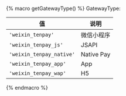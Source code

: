 {% macro getGatewayType() %}
GatewayType:

| 值                         | 说明       |
|----------------------------|------------|
| `'weixin_tenpay'`          | 微信小程序 |
| `'weixin_tenpay_js'`       | JSAPI      |
| `'weixin_tenpay_native'`   | Native Pay |
| `'weixin_tenpay_app'`      | App        |
| `'weixin_tenpay_wap'`      | H5         |
{% endmacro %}
